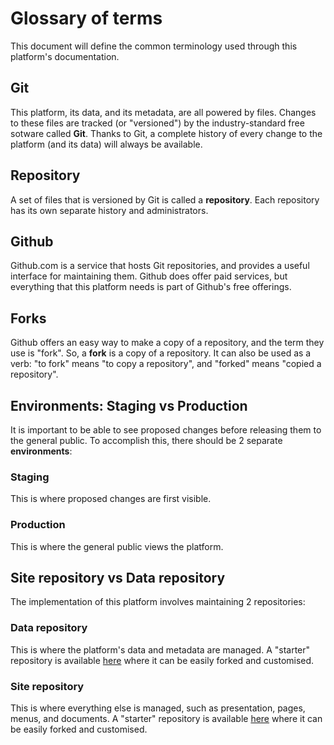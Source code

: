 # Glossary of terms

This document will define the common terminology used through this platform's documentation.

## Git

This platform, its data, and its metadata, are all powered by files. Changes to these files are tracked (or "versioned") by the industry-standard free sotware called __Git__. Thanks to Git, a complete history of every change to the platform (and its data) will always be available.

## Repository

A set of files that is versioned by Git is called a __repository__. Each repository has its own separate history and administrators.

## Github

Github.com is a service that hosts Git repositories, and provides a useful interface for maintaining them. Github does offer paid services, but everything that this platform needs is part of Github's free offerings.

## Forks

Github offers an easy way to make a copy of a repository, and the term they use is "fork". So, a __fork__ is a copy of a repository. It can also be used as a verb: "to fork" means "to copy a repository", and "forked" means "copied a repository".

## Environments: Staging vs Production

It is important to be able to see proposed changes before releasing them to the general public. To accomplish this, there should be 2 separate __environments__:

### Staging

This is where proposed changes are first visible.

### Production

This is where the general public views the platform.

## Site repository vs Data repository

The implementation of this platform involves maintaining 2 repositories:

### Data repository

This is where the platform's data and metadata are managed. A "starter" repository is available [here](https://github.com/open-sdg/open-sdg-data-starter) where it can be easily forked and customised.

### Site repository

This is where everything else is managed, such as presentation, pages, menus, and documents.  A "starter" repository is available [here](https://github.com/open-sdg/open-sdg-site-starter) where it can be easily forked and customised.
